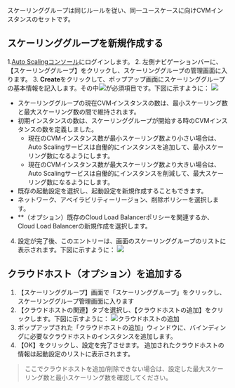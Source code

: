 スケーリンググループは同じルールを従い、同一ユースケースに向けCVMインスタンスのセットです。

## スケーリンググループを新規作成する

1.[Auto Scalingコンソール](https://console.cloud.tencent.com/autoscaling/config)にログインします。
2. 左側ナビゲーションバーに、【スケーリンググループ】をクリックし、スケーリンググループの管理画面に入ります。
3. **Create**をクリックして、ポップアップ画面にスケーリンググループの基本情報を記入します。その中![](http://mccdn.qcloud.com/static/img/f9df27a1d1e0d42a7ff08dd884bfa34c/image.png)が必須項目です。下図に示すように：
![](https://main.qcloudimg.com/raw/09b130b952b426530acbe5ad6288b5d7.png)
 - スケーリンググループの現在CVMインスタンスの数は、最小スケーリング数と最大スケーリング数の間で維持されます。
 - 初期インスタンスの数は、スケーリンググループが開始する時のCVMインスタンスの数を定義しました。
	- 現在のCVMインスタンス数が最小スケーリング数より小さい場合は、Auto Scalingサービスは自働的にインスタンスを追加して、最小スケーリング数になるようにします。
	- 現在のCVMインスタンス数が最大スケーリング数より大きい場合は、Auto Scalingサービスは自働的にインスタンスを削減して、最大スケーリング数になるようにします。
 - 既存の起動設定を選択し、起動設定を新規作成することもできます。
 - ネットワーク、アベイラビリティーリージョン、削除ポリシーを選択します。
 - **（オプション）既存のCloud Load Balancerポリシーを関連するか、Cloud Load Balancerの新規作成を選択します。
4. 設定が完了後、このエントリーは、画面のスケーリンググループのリストに表示されます。下図に示すように：
![](https://main.qcloudimg.com/raw/3943d03b316974835be615acef893bd2.png)

## クラウドホスト（オプション）を追加する

1. 【スケーリンググループ】画面で「スケーリンググループ」をクリックし、スケーリンググループ管理画面に入ります
2. 【クラウドホストの関連】タブを選択し、【クラウドホストの追加】をクリックします。下図に示すように：
![クラウドホストの追加](https://main.qcloudimg.com/raw/741d48877eaef9642dfff2193d540403.png)
3. ポップアップされた「クラウドホストの追加」ウィンドウに、バインディングに必要なクラウドホストのインスタンスを追加します。
4. 【OK】をクリックし、設定を完了させます。
追加されたクラウドホストの情報は起動設定のリストに表示されます。
>ここでクラウドホストを追加/削除できない場合は、設定した最大スケーリング数と最小スケーリング数を確認してください。

